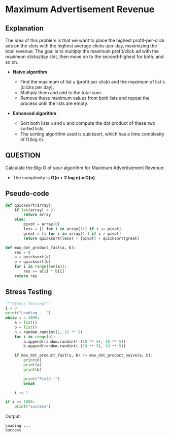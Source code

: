 # Maximum Advertisement Revenue

## Explanation

The idea of this problem is that we want to place the highest profit-per-click ads on the slots with the highest average clicks-per-day, maximizing the total revenue. The goal is to multiply the maximum profit/click ad with the maximum clicks/day slot, then move on to the second-highest for both, and so on.

- **Naive algorithm**

  - Find the maximum of list `a` (profit per click) and the maximum of list `b` (clicks per day).
  - Multiply them and add to the total sum.
  - Remove these maximum values from both lists and repeat the process until the lists are empty.

- **Enhanced algorithm**

  - Sort both lists `a` and `b` and compute the dot product of these two sorted lists.
  - The sorting algorithm used is quicksort, which has a time complexity of O(log n).

## QUESTION

Calculate the Big-O of your algorithm for Maximum Advertisement Revenue:

- The complexity is **O(n + 2 log n) = O(n)**.

## Pseudo-code

```python
def quicksort(array):
    if len(array) < 2:
        return array
    else:
        pivot = array[0]
        less = [i for i in array[1:] if i <= pivot]
        great = [i for i in array[1:] if i > pivot]
        return quicksort(less) + [pivot] + quicksort(great)

def max_dot_product_fast(a, b):
    res = 0
    a = quicksort(a)
    b = quicksort(b)
    for i in range(len(a)):
        res += a[i] * b[i]
    return res
```

## Stress Testing

```Python
"""Stress Testing"""
i = 0
print("Loading ...")
while i < 1000:
    a = list()
    b = list()
    n = random.randint(1, 10 ** 3)
    for i in range(n):
        a.append(random.randint(-(10 ** 5), 10 ** 5))
        b.append(random.randint(-(10 ** 5), 10 ** 5))

    if max_dot_product_fast(a, b) != max_dot_product_naive(a, b):
        print(n)
        print(a)
        print(b)

        print("Field !")
        break

    i += 1

if i == 1000:
    print("Success")

```

Output:

```Terminal
Loading ...
Success
```
